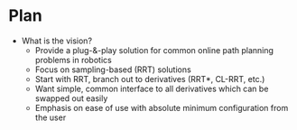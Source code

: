 # Plan

- What is the vision?
    - Provide a plug-&-play solution for common online path planning problems in robotics
    - Focus on sampling-based (RRT) solutions
    - Start with RRT, branch out to derivatives (RRT*, CL-RRT, etc.)
    - Want simple, common interface to all derivatives which can be swapped out easily
    - Emphasis on ease of use with absolute minimum configuration from the user
